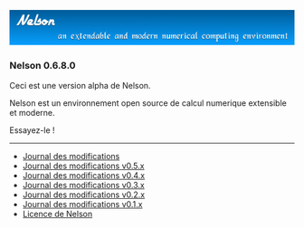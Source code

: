 ![banner](banner_homepage.png)

### Nelson 0.6.8.0

Ceci est une version alpha de Nelson.

Nelson est un environnement open source de calcul numerique extensible et moderne.

Essayez-le !

---

- [Journal des modifications](CHANGELOG.md)
- [Journal des modifications v0.5.x](CHANGELOG-0.5.x.md)
- [Journal des modifications v0.4.x](CHANGELOG-0.4.x.md)
- [Journal des modifications v0.3.x](CHANGELOG-0.3.x.md)
- [Journal des modifications v0.2.x](CHANGELOG-0.2.x.md)
- [Journal des modifications v0.1.x](CHANGELOG-0.1.x.md)
- [Licence de Nelson](license.md)
